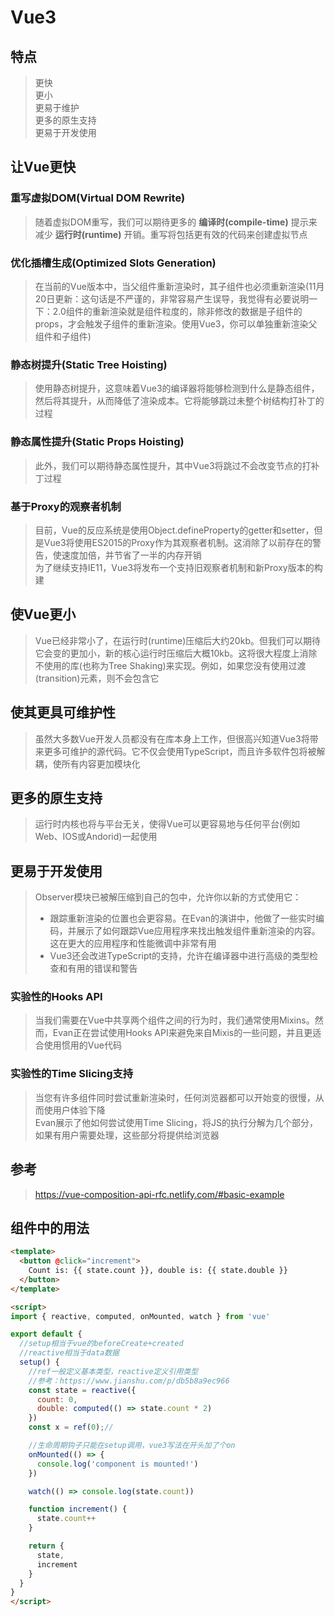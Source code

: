 # Vue3

## 特点
> 更快  
> 更小  
> 更易于维护  
> 更多的原生支持  
> 更易于开发使用  

## 让Vue更快
### 重写虚拟DOM(Virtual DOM Rewrite)
> 随着虚拟DOM重写，我们可以期待更多的 **编译时(compile-time)** 提示来减少 **运行时(runtime)** 开销。重写将包括更有效的代码来创建虚拟节点

### 优化插槽生成(Optimized Slots Generation)
> 在当前的Vue版本中，当父组件重新渲染时，其子组件也必须重新渲染(11月20日更新：这句话是不严谨的，非常容易产生误导，我觉得有必要说明一下：2.0组件的重新渲染就是组件粒度的，除非修改的数据是子组件的props，才会触发子组件的重新渲染。使用Vue3，你可以单独重新渲染父组件和子组件)

### 静态树提升(Static Tree Hoisting)
> 使用静态树提升，这意味着Vue3的编译器将能够检测到什么是静态组件，然后将其提升，从而降低了渲染成本。它将能够跳过未整个树结构打补丁的过程

### 静态属性提升(Static Props Hoisting)
> 此外，我们可以期待静态属性提升，其中Vue3将跳过不会改变节点的打补丁过程

### 基于Proxy的观察者机制
> 目前，Vue的反应系统是使用Object.defineProperty的getter和setter，但是Vue3将使用ES2015的Proxy作为其观察者机制。这消除了以前存在的警告，使速度加倍，并节省了一半的内存开销  
> 为了继续支持IE11，Vue3将发布一个支持旧观察者机制和新Proxy版本的构建

## 使Vue更小
> Vue已经非常小了，在运行时(runtime)压缩后大约20kb。但我们可以期待它会变的更加小，新的核心运行时压缩后大概10kb。这将很大程度上消除不使用的库(也称为Tree Shaking)来实现。例如，如果您没有使用过渡(transition)元素，则不会包含它

## 使其更具可维护性
> 虽然大多数Vue开发人员都没有在库本身上工作，但很高兴知道Vue3将带来更多可维护的源代码。它不仅会使用TypeScript，而且许多软件包将被解耦，使所有内容更加模块化

## 更多的原生支持
> 运行时内核也将与平台无关，使得Vue可以更容易地与任何平台(例如Web、IOS或Andorid)一起使用

## 更易于开发使用
> Observer模块已被解压缩到自己的包中，允许你以新的方式使用它：
>- 跟踪重新渲染的位置也会更容易。在Evan的演讲中，他做了一些实时编码，并展示了如何跟踪Vue应用程序来找出触发组件重新渲染的内容。这在更大的应用程序和性能微调中非常有用
>- Vue3还会改进TypeScript的支持，允许在编译器中进行高级的类型检查和有用的错误和警告

### 实验性的Hooks API
> 当我们需要在Vue中共享两个组件之间的行为时，我们通常使用Mixins。然而，Evan正在尝试使用Hooks API来避免来自Mixis的一些问题，并且更适合使用惯用的Vue代码

### 实验性的Time Slicing支持
> 当您有许多组件同时尝试重新渲染时，任何浏览器都可以开始变的很慢，从而使用户体验下降  
> Evan展示了他如何尝试使用Time Slicing，将JS的执行分解为几个部分，如果有用户需要处理，这些部分将提供给浏览器

## 参考
> https://vue-composition-api-rfc.netlify.com/#basic-example

## 组件中的用法
```html
<template>
  <button @click="increment">
    Count is: {{ state.count }}, double is: {{ state.double }}
  </button>
</template>

<script>
import { reactive, computed, onMounted, watch } from 'vue'

export default {
  //setup相当于vue的beforeCreate+created
  //reactive相当于data数据
  setup() {
    //ref一般定义基本类型，reactive定义引用类型
    //参考：https://www.jianshu.com/p/db5b8a9ec966
    const state = reactive({
      count: 0,
      double: computed(() => state.count * 2)
    })
    const x = ref(0);//

    //生命周期钩子只能在setup调用，vue3写法在开头加了个on
    onMounted(() => {
      console.log('component is mounted!')
    })

    watch(() => console.log(state.count))

    function increment() {
      state.count++
    }

    return {
      state,
      increment
    }
  }
}
</script>

```
